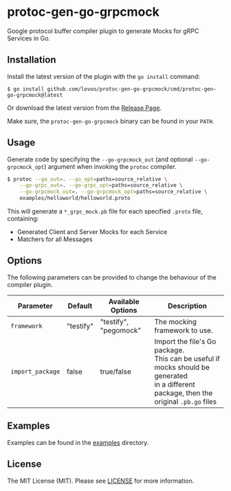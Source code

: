 <p align="center">
    <h1>protoc-gen-go-grpcmock</h1>
    <span>Google protocol buffer compiler plugin to generate Mocks for gRPC Services in Go.</span>
</p>

##  Installation

Install the latest version of the plugin with the `go install` command:

```
$ go install github.com/lovoo/protoc-gen-go-grpcmock/cmd/protoc-gen-go-grpcmock@latest
```

Or download the latest version from the [Release Page](https://github.com/lovoo/protoc-gen-go-grpcmock/releases/latest).

Make sure, the `protoc-gen-go-grpcmock` binary can be found in your `PATH`.

## Usage

Generate code by specifying the `--go-grpcmock_out` (and optional `--go-grpcmock_opt`) argument when invoking the `protoc` compiler.

```sh
$ protoc --go_out=. --go_opt=paths=source_relative \
    --go-grpc_out=. --go-grpc_opt=paths=source_relative \
    --go-grpcmock_out=. --go-grpcmock_opt=paths=source_relative \
    examples/helloworld/helloworld.proto
```

This will generate a `*_grpc_mock.pb` file for each specified `.proto` file, containing:

* Generated Client and Server Mocks for each Service
* Matchers for all Messages

## Options

The following parameters can be provided to change the behaviour of the compiler plugin.

| Parameter        | Default   | Available Options     | Description                   |
|------------------|-----------|-----------------------|-------------------------------|
| `framework`      | "testify" | "testify", "pegomock" | The mocking framework to use. |
| `import_package` | false     | true/false            | Import the file's Go package. <br /> This can be useful if mocks should be generated <br /> in a different package, then the original `.pb.go` files |

## Examples

Examples can be found in the [examples](./examples) directory.

## License

The MIT License (MIT). Please see [LICENSE](LICENSE) for more information.